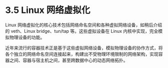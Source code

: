 # 3.5 Linux 网络虚拟化

Linux 网络虚拟化的核心技术包括网络命名空间和各种虚拟网络设备，如稍后介绍的 veth、Linux bridge、tun/tap 等。这些虚拟设备在 Linux 内核中实现，完全模拟物理设备的功能。

近年来流行的容器技术正是基于这些虚拟网络设备，模拟物理设备的协作方式，将各个独立的网络命名空间连接起来，构建出不受物理环境限制的网络架构，实现容器之间、容器与宿主机之间，甚至跨数据中心的动态网络拓扑。
